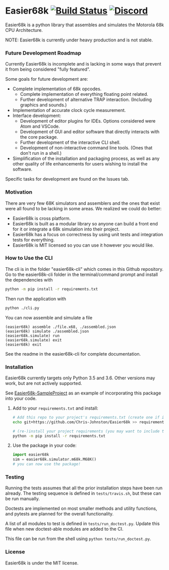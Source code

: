 # Easier68k [![Build Status](https://travis-ci.org/Chris-Johnston/Easier68k.svg?branch=master)](https://travis-ci.org/Chris-Johnston/Easier68k) [![Discord](https://discordapp.com/api/guilds/435529550756052992/widget.png)](https://discord.gg/MXeTCjY)

Easier68k is a python library that assembles and simulates the Motorola 68k CPU Architecture.

NOTE: Easier68k is currently under heavy production and is not stable.

### Future Development Roadmap

Currently Easier68k is incomplete and is lacking in some ways that prevent it from being considered
"fully featured".

Some goals for future development are:

 - Complete implementation of 68k opcodes.
    - Complete implementation of everything floating point related.
    - Further development of alternative TRAP interaction. (Including graphics and sounds.)
 - Implementation of accurate clock cycle measurement.
 - Interface development:
    - Development of editor plugins for IDEs. Options considered were Atom and VSCode.
    - Development of GUI and editor software that directly interacts with the core package.
    - Further development of the interactive CLI shell.
    - Development of non-interactive command line tools. (Ones that don't run in a shell.)
 - Simplification of the installation and packaging process, as well as any other quality of life
 enhancements for users wishing to install the software.

Specific tasks for development are found on the Issues tab.

### Motivation

There are very few 68K simulators and assemblers and the ones that exist were all found to be lacking in some areas.
We realized we could do better:
* Easier68k is cross platform.
* Easier68k is built as a modular library so anyone can build a front end for it or integrate a 68k simulation into their project.
* Easier68k has a focus on correctness by using unit tests and integration tests for everything.
* Easier68k is MIT licensed so you can use it however you would like.


### How to Use the CLI

The cli is in the folder "easier68k-cli" which comes in this Github repository.
Go to the easier68k-cli folder in the terminal/command prompt and install the dependencies with
```bash
python -m pip install -r requirements.txt
```

Then run the application with
```bash
python ./cli.py
```

You can now assemble and simulate a file
```
(easier68k) assemble ./file.x68, ./assembled.json
(easier68k) simulate ./assembled.json
(easier68k.simulate) run
(easier68k.simulate) exit
(easier68k) exit
```

See the readme in the easier68k-cli for complete documentation.

### Installation

Easier68k currently targets only Python 3.5 and 3.6. 
Other versions may work, but are not actively supported.

See [Easier68k-SampleProject][sampleproject] as an example of incorporating this
package into your code.

1. Add to your `requirements.txt` and install:
   
   ```bash
   # Add this repo to your project's requirements.txt (create one if it doesn't)
   echo git+https://github.com/Chris-Johnston/Easier68k >> requirements.txt
   
   # (re-)install your project requirements (you may want to include the --upgrade flag)
   python -m pip install -r requirements.txt
   ```
    
2. Use the package in your code:
    
    ```python
    import easier68k
    sim = easier68k.simulator.m68k.M68K()
    # you can now use the package!
    ```
    
### Testing

Running the tests assumes that all the prior installation steps have been run already.
The testing sequence is defined in `tests/travis.sh`, but these can be run manually.

Doctests are implemented on most smaller methods and utility functions, and pytests are planned
for the overall functionality.

A list of all modules to test is defined in `tests/run_doctest.py`. Update this file when
new doctest-able modules are added to the CI.

This file can be run from the shell using `python tests/run_doctest.py`.


### License

Easier68k is under the MIT license.


[sampleproject]: https://github.com/Chris-Johnston/Easier68k-SampleProject
